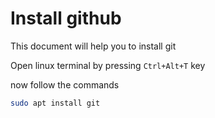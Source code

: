 # Install github


This document will help you to install git

Open linux terminal by pressing `Ctrl+Alt+T` key

now follow the commands 


```bash 
sudo apt install git
```
